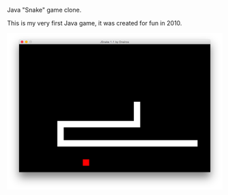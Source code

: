 Java "Snake" game clone.

This is my very first Java game, it was created for fun in 2010.

![Snake screenshot](./data/screenshot.png)
